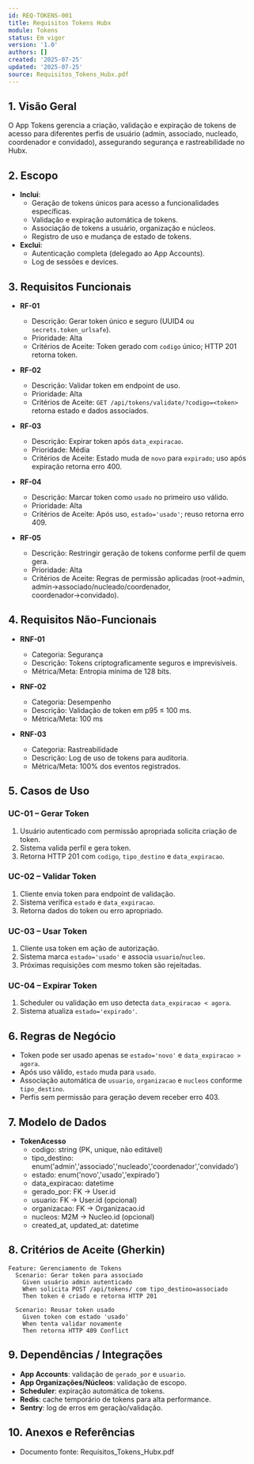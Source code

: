 ```yaml
---
id: REQ-TOKENS-001
title: Requisitos Tokens Hubx
module: Tokens
status: Em vigor
version: '1.0'
authors: []
created: '2025-07-25'
updated: '2025-07-25'
source: Requisitos_Tokens_Hubx.pdf
---
```


## 1. Visão Geral

O App Tokens gerencia a criação, validação e expiração de tokens de acesso para diferentes perfis de usuário (admin, associado, nucleado, coordenador e convidado), assegurando segurança e rastreabilidade no Hubx.

## 2. Escopo
- **Inclui**:
  - Geração de tokens únicos para acesso a funcionalidades específicas.
  - Validação e expiração automática de tokens.
  - Associação de tokens a usuário, organização e núcleos.
  - Registro de uso e mudança de estado de tokens.
- **Exclui**:
  - Autenticação completa (delegado ao App Accounts).
  - Log de sessões e devices.

## 3. Requisitos Funcionais

- **RF-01**
  - Descrição: Gerar token único e seguro (UUID4 ou `secrets.token_urlsafe`).
  - Prioridade: Alta
  - Critérios de Aceite: Token gerado com `codigo` único; HTTP 201 retorna token.

- **RF-02**
  - Descrição: Validar token em endpoint de uso.
  - Prioridade: Alta
  - Critérios de Aceite: `GET /api/tokens/validate/?codigo=<token>` retorna estado e dados associados.

- **RF-03**
  - Descrição: Expirar token após `data_expiracao`.
  - Prioridade: Média
  - Critérios de Aceite: Estado muda de `novo` para `expirado`; uso após expiração retorna erro 400.

- **RF-04**
  - Descrição: Marcar token como `usado` no primeiro uso válido.
  - Prioridade: Alta
  - Critérios de Aceite: Após uso, `estado='usado'`; reuso retorna erro 409.

- **RF-05**
  - Descrição: Restringir geração de tokens conforme perfil de quem gera.
  - Prioridade: Alta
  - Critérios de Aceite: Regras de permissão aplicadas (root→admin, admin→associado/nucleado/coordenador, coordenador→convidado).

## 4. Requisitos Não-Funcionais

- **RNF-01**
  - Categoria: Segurança
  - Descrição: Tokens criptograficamente seguros e imprevisíveis.
  - Métrica/Meta: Entropia mínima de 128 bits.

- **RNF-02**
  - Categoria: Desempenho
  - Descrição: Validação de token em p95 ≤ 100 ms.
  - Métrica/Meta: 100 ms

- **RNF-03**
  - Categoria: Rastreabilidade
  - Descrição: Log de uso de tokens para auditoria.
  - Métrica/Meta: 100% dos eventos registrados.

## 5. Casos de Uso

### UC-01 – Gerar Token
1. Usuário autenticado com permissão apropriada solicita criação de token.
2. Sistema valida perfil e gera token.
3. Retorna HTTP 201 com `codigo`, `tipo_destino` e `data_expiracao`.

### UC-02 – Validar Token
1. Cliente envia token para endpoint de validação.
2. Sistema verifica `estado` e `data_expiracao`.
3. Retorna dados do token ou erro apropriado.

### UC-03 – Usar Token
1. Cliente usa token em ação de autorização.
2. Sistema marca `estado='usado'` e associa `usuario`/`nucleo`.
3. Próximas requisições com mesmo token são rejeitadas.

### UC-04 – Expirar Token
1. Scheduler ou validação em uso detecta `data_expiracao < agora`.
2. Sistema atualiza `estado='expirado'`.

## 6. Regras de Negócio
- Token pode ser usado apenas se `estado='novo'` e `data_expiracao > agora`.
- Após uso válido, `estado` muda para `usado`.
- Associação automática de `usuario`, `organizacao` e `nucleos` conforme `tipo_destino`.
- Perfis sem permissão para geração devem receber erro 403.

## 7. Modelo de Dados

- **TokenAcesso**  
  - codigo: string (PK, unique, não editável)  
  - tipo_destino: enum('admin','associado','nucleado','coordenador','convidado')  
  - estado: enum('novo','usado','expirado')  
  - data_expiracao: datetime  
  - gerado_por: FK → User.id  
  - usuario: FK → User.id (opcional)  
  - organizacao: FK → Organizacao.id  
  - nucleos: M2M → Nucleo.id (opcional)  
  - created_at, updated_at: datetime  

## 8. Critérios de Aceite (Gherkin)
```gherkin
Feature: Gerenciamento de Tokens
  Scenario: Gerar token para associado
    Given usuário admin autenticado
    When solicita POST /api/tokens/ com tipo_destino=associado
    Then token é criado e retorna HTTP 201

  Scenario: Reusar token usado
    Given token com estado 'usado'
    When tenta validar novamente
    Then retorna HTTP 409 Conflict
```

## 9. Dependências / Integrações
- **App Accounts**: validação de `gerado_por` e `usuario`.  
- **App Organizações/Núcleos**: validação de escopo.  
- **Scheduler**: expiração automática de tokens.  
- **Redis**: cache temporário de tokens para alta performance.  
- **Sentry**: log de erros em geração/validação.

## 10. Anexos e Referências
- Documento fonte: Requisitos_Tokens_Hubx.pdf
